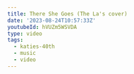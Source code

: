 ```yaml
---
title: There She Goes (The La's cover)
date: '2023-08-24T10:57:33Z'
youtubeId: hVUZm5WSVDA
type: video
tags:
  - katies-40th
  - music
  - video
---
```


